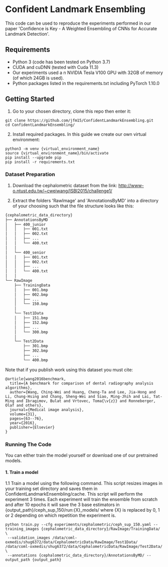 # Confident Landmark Ensembling

This code can be used to reproduce the experiments performed in our paper 'Confidence is Key - A Weighted Ensembling of CNNs for Accurate Landmark Detection'.

## Requirements

- Python 3 (code has been tested on Python 3.7)
- CUDA and cuDNN (tested with Cuda 11.3)
- Our experiments used a n NVIDIA Tesla V100 GPU with 32GB of memory (of which 24GB is used).
- Python packages listed in the requirements.txt including PyTorch 1.10.0

## Getting Started

1. Go to your chosen directory, clone this repo then enter it:
```
git clone https://github.com/jfm15/ConfidentLandmarkEnsembling.git
cd ConfidentLandmarkEnsembling/
```

2. Install required packages. In this guide we create our own virtual environment:

```
python3 -m venv {virtual_environment_name}
source {virtual_environment_name}/bin/activate
pip install --upgrade pip
pip install -r requirements.txt
```

### Dataset Preparation

1. Download the cephalometric dataset from the link: http://www-o.ntust.edu.tw/~cweiwang/ISBI2015/challenge1/

2. Extract the folders 'RawImage' and 'AnnotationsByMD' into a directory of your choosing such that the file structure looks like this:

````bash
{cephalometric_data_directory}
├── AnnotationsByMD
│   ├── 400_junior
│   │   ├── 001.txt
│   │   ├── 002.txt
│   │   ├── ...
│   │   └── 400.txt
│   │
│   └── 400_senior
│   │   ├── 001.txt
│   │   ├── 002.txt
│   │   ├── ...
│   │   └── 400.txt
│   │
└── RawImage
    ├── TrainingData
    │   ├── 001.bmp
    │   ├── 002.bmp
    │   ├── ...
    │   └── 150.bmp
    │
    └── Test1Data
    │   ├── 151.bmp
    │   ├── 152.bmp
    │   ├── ...
    │   └── 300.bmp
    │
    └── Test2Data
        ├── 301.bmp
        ├── 302.bmp
        ├── ...
        └── 400.bmp
````

Note that if you publish work using this dataset you must cite:
````
@article{wang2016benchmark,
  title={A benchmark for comparison of dental radiography analysis algorithms},
  author={Wang, Ching-Wei and Huang, Cheng-Ta and Lee, Jia-Hong and Li, Chung-Hsing and Chang, Sheng-Wei and Siao, Ming-Jhih and Lai, Tat-Ming and Ibragimov, Bulat and Vrtovec, Toma{\v{z}} and Ronneberger, Olaf and others},
  journal={Medical image analysis},
  volume={31},
  pages={63--76},
  year={2016},
  publisher={Elsevier}
}
````

### Running The Code

You can either train the model yourself or download one of our pretrained models.

#### 1. Train a model

1.1 Train a model using the following command. This script resizes images in your training set directory 
and saves them in ConfidentLandmarkEnsembling/cache. This script will perform the experiment 3 times. Each experiment will 
train the ensemble from scratch and after 10 epochs it will save the 3 base estimators in {output_path}/ceph_sup_150/run:{X}_models/ where {X} is replaced by 0, 1 or 2 depending on which repetition the
experiment is.

```
python train.py --cfg experiments/cephalometric/ceph_sup_150.yaml --training_images {cephalometric_data_directory}/RawImage/TrainingData/ \
 --validation_images /data/coml-oxmedis/shug6372/data/CephalometricData/RawImage/Test1Data/ /data/coml-oxmedis/shug6372/data/CephalometricData/RawImage/Test2Data/ \
 --annotations {cephalometric_data_directory}/AnnotationsByMD/ --output_path {output_path}
